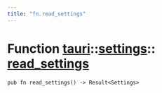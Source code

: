 ```yaml
---
title: "fn.read_settings"
---
```


# Function [tauri](/docs/api/rust/tauri/../index.html)::​[settings](/docs/api/rust/tauri/index.html)::​[read_settings](/docs/api/rust/tauri/)

    pub fn read_settings() -> Result<Settings>
